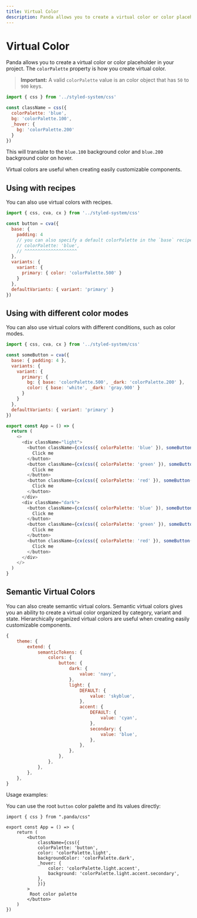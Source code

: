 ```yaml
---
title: Virtual Color
description: Panda allows you to create a virtual color or color placeholder in your project.
---
```


# Virtual Color

Panda allows you to create a virtual color or color placeholder in your project. The `colorPalette` property is how you
create virtual color.

> **Important:** A valid `colorPalette` value is an color object that has `50` to `900` keys.

```js
import { css } from '../styled-system/css'

const className = css({
  colorPalette: 'blue',
  bg: 'colorPalette.100',
  _hover: {
    bg: 'colorPalette.200'
  }
})
```

This will translate to the `blue.100` background color and `blue.200` background color on hover.

Virtual colors are useful when creating easily customizable components.

## Using with recipes

You can also use virtual colors with recipes.

```js
import { css, cva, cx } from '../styled-system/css'

const button = cva({
  base: {
    padding: 4
    // you can also specify a default colorPalette in the `base` recipe key
    // colorPalette: 'blue',
    // ^^^^^^^^^^^^^^^^^^^^
  },
  variants: {
    variant: {
      primary: { color: 'colorPalette.500' }
    }
  },
  defaultVariants: { variant: 'primary' }
})
```

## Using with different color modes

You can also use virtual colors with different conditions, such as color modes.

```js
import { css, cva, cx } from '../styled-system/css'

const someButton = cva({
  base: { padding: 4 },
  variants: {
    variant: {
      primary: {
        bg: { base: 'colorPalette.500', _dark: 'colorPalette.200' },
        color: { base: 'white', _dark: 'gray.900' }
      }
    }
  },
  defaultVariants: { variant: 'primary' }
})

export const App = () => {
  return (
    <>
      <div className="light">
        <button className={cx(css({ colorPalette: 'blue' }), someButton())}>
          Click me
        </button>
        <button className={cx(css({ colorPalette: 'green' }), someButton())}>
          Click me
        </button>
        <button className={cx(css({ colorPalette: 'red' }), someButton())}>
          Click me
        </button>
      </div>
      <div className="dark">
        <button className={cx(css({ colorPalette: 'blue' }), someButton())}>
          Click me
        </button>
        <button className={cx(css({ colorPalette: 'green' }), someButton())}>
          Click me
        </button>
        <button className={cx(css({ colorPalette: 'red' }), someButton())}>
          Click me
        </button>
      </div>
    </>
  )
}
```

## Semantic Virtual Colors

You can also create semantic virtual colors. 
Semantic virtual colors gives you an ability to create a virtual color organized by category, variant and state.
Hierarchically organized virtual colors are useful when creating easily customizable components.

```js
{
    theme: {
        extend: {
            semanticTokens: {
                colors: {
                    button: {
                        dark: {
                            value: 'navy',
                        },
                        light: {
                            DEFAULT: {
                                value: 'skyblue',
                            },
                            accent: {
                                DEFAULT: {
                                    value: 'cyan',
                                },
                                secondary: {
                                    value: 'blue',
                                },
                            },
                        },
                    },
                },
            },
        },
    },
}
```

Usage examples:

You can use the root `button` color palette and its values directly:

```tsx
import { css } from ".panda/css"

export const App = () => {
    return (
        <button
            className={css({
            colorPalette: 'button',
            color: 'colorPalette.light',
            backgroundColor: 'colorPalette.dark',
            _hover: {
                color: 'colorPalette.light.accent',
                background: 'colorPalette.light.accent.secondary',
            },
            })}
        >
         Root color palette
        </button>
    )
})
```
